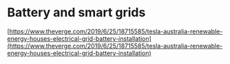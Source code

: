 # Battery and smart grids

[https://www.theverge.com/2019/6/25/18715585/tesla-australia-renewable-energy-houses-electrical-grid-battery-installation](https://www.theverge.com/2019/6/25/18715585/tesla-australia-renewable-energy-houses-electrical-grid-battery-installation)

